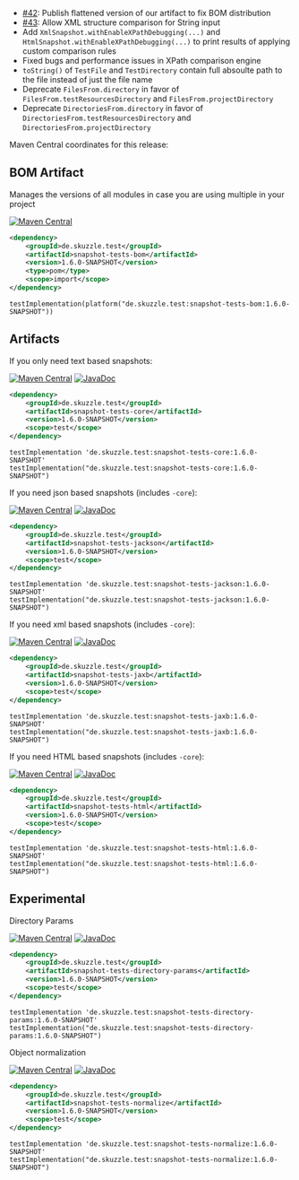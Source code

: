 * [#42](https://github.com/skuzzle/snapshot-tests/issues/42): Publish flattened version of our artifact to fix BOM distribution
* [#43](https://github.com/skuzzle/snapshot-tests/issues/43): Allow XML structure comparison for String input
* Add `XmlSnapshot.withEnableXPathDebugging(...)` and `HtmlSnapshot.withEnableXPathDebugging(...)` to print results of applying custom comparison rules
* Fixed bugs and performance issues in XPath comparison engine
* `toString()` of `TestFile` and `TestDirectory` contain full absoulte path to the file instead of just the file name
* Deprecate `FilesFrom.directory` in favor of `FilesFrom.testResourcesDirectory` and `FilesFrom.projectDirectory`
* Deprecate `DirectoriesFrom.directory` in favor of `DirectoriesFrom.testResourcesDirectory` and `DirectoriesFrom.projectDirectory`


Maven Central coordinates for this release:

## BOM Artifact
Manages the versions of all modules in case you are using multiple in your project

[![Maven Central](https://img.shields.io/static/v1?label=MavenCentral&message=1.6.0-SNAPSHOT&color=blue)](https://search.maven.org/artifact/de.skuzzle.test/snapshot-tests-bom/1.6.0-SNAPSHOT/jar)

```xml
<dependency>
    <groupId>de.skuzzle.test</groupId>
    <artifactId>snapshot-tests-bom</artifactId>
    <version>1.6.0-SNAPSHOT</version>
    <type>pom</type>
    <scope>import</scope>
</dependency>
```

```
testImplementation(platform("de.skuzzle.test:snapshot-tests-bom:1.6.0-SNAPSHOT"))
```

## Artifacts
If you only need text based snapshots:

[![Maven Central](https://img.shields.io/static/v1?label=MavenCentral&message=1.6.0-SNAPSHOT&color=blue)](https://search.maven.org/artifact/de.skuzzle.test/snapshot-tests-core/1.6.0-SNAPSHOT/jar) [![JavaDoc](https://img.shields.io/static/v1?label=JavaDoc&message=1.6.0-SNAPSHOT&color=orange)](http://www.javadoc.io/doc/de.skuzzle.test/snapshot-tests-core/1.6.0-SNAPSHOT)

```xml
<dependency>
    <groupId>de.skuzzle.test</groupId>
    <artifactId>snapshot-tests-core</artifactId>
    <version>1.6.0-SNAPSHOT</version>
    <scope>test</scope>
</dependency>
```

```
testImplementation 'de.skuzzle.test:snapshot-tests-core:1.6.0-SNAPSHOT'
testImplementation("de.skuzzle.test:snapshot-tests-core:1.6.0-SNAPSHOT")
```

If you need json based snapshots (includes `-core`):

[![Maven Central](https://img.shields.io/static/v1?label=MavenCentral&message=1.6.0-SNAPSHOT&color=blue)](https://search.maven.org/artifact/de.skuzzle.test/snapshot-tests-jackson/1.6.0-SNAPSHOT/jar) [![JavaDoc](https://img.shields.io/static/v1?label=JavaDoc&message=1.6.0-SNAPSHOT&color=orange)](http://www.javadoc.io/doc/de.skuzzle.test/snapshot-tests-jackson/1.6.0-SNAPSHOT)

```xml
<dependency>
    <groupId>de.skuzzle.test</groupId>
    <artifactId>snapshot-tests-jackson</artifactId>
    <version>1.6.0-SNAPSHOT</version>
    <scope>test</scope>
</dependency>
```

```
testImplementation 'de.skuzzle.test:snapshot-tests-jackson:1.6.0-SNAPSHOT'
testImplementation("de.skuzzle.test:snapshot-tests-jackson:1.6.0-SNAPSHOT")
```

If you need xml based snapshots (includes `-core`):

[![Maven Central](https://img.shields.io/static/v1?label=MavenCentral&message=1.6.0-SNAPSHOT&color=blue)](https://search.maven.org/artifact/de.skuzzle.test/snapshot-tests-jaxb/1.6.0-SNAPSHOT/jar) [![JavaDoc](https://img.shields.io/static/v1?label=JavaDoc&message=1.6.0-SNAPSHOT&color=orange)](http://www.javadoc.io/doc/de.skuzzle.test/snapshot-tests-jaxb/1.6.0-SNAPSHOT)

```xml
<dependency>
    <groupId>de.skuzzle.test</groupId>
    <artifactId>snapshot-tests-jaxb</artifactId>
    <version>1.6.0-SNAPSHOT</version>
    <scope>test</scope>
</dependency>
```

```
testImplementation 'de.skuzzle.test:snapshot-tests-jaxb:1.6.0-SNAPSHOT'
testImplementation("de.skuzzle.test:snapshot-tests-jaxb:1.6.0-SNAPSHOT")
```

If you need HTML based snapshots (includes `-core`):

[![Maven Central](https://img.shields.io/static/v1?label=MavenCentral&message=1.6.0-SNAPSHOT&color=blue)](https://search.maven.org/artifact/de.skuzzle.test/snapshot-tests-html/1.6.0-SNAPSHOT/jar) [![JavaDoc](https://img.shields.io/static/v1?label=JavaDoc&message=1.6.0-SNAPSHOT&color=orange)](http://www.javadoc.io/doc/de.skuzzle.test/snapshot-tests-html/1.6.0-SNAPSHOT)

```xml
<dependency>
    <groupId>de.skuzzle.test</groupId>
    <artifactId>snapshot-tests-html</artifactId>
    <version>1.6.0-SNAPSHOT</version>
    <scope>test</scope>
</dependency>
```

```
testImplementation 'de.skuzzle.test:snapshot-tests-html:1.6.0-SNAPSHOT'
testImplementation("de.skuzzle.test:snapshot-tests-html:1.6.0-SNAPSHOT")
```

## Experimental
Directory Params

[![Maven Central](https://img.shields.io/static/v1?label=MavenCentral&message=1.6.0-SNAPSHOT&color=blue)](https://search.maven.org/artifact/de.skuzzle.test/snapshot-tests-directory-params/1.6.0-SNAPSHOT/jar) [![JavaDoc](https://img.shields.io/static/v1?label=JavaDoc&message=1.6.0-SNAPSHOT&color=orange)](http://www.javadoc.io/doc/de.skuzzle.test/snapshot-tests-directory-params/1.6.0-SNAPSHOT)

```xml
<dependency>
    <groupId>de.skuzzle.test</groupId>
    <artifactId>snapshot-tests-directory-params</artifactId>
    <version>1.6.0-SNAPSHOT</version>
    <scope>test</scope>
</dependency>
```

```
testImplementation 'de.skuzzle.test:snapshot-tests-directory-params:1.6.0-SNAPSHOT'
testImplementation("de.skuzzle.test:snapshot-tests-directory-params:1.6.0-SNAPSHOT")
```

Object normalization

[![Maven Central](https://img.shields.io/static/v1?label=MavenCentral&message=1.6.0-SNAPSHOT&color=blue)](https://search.maven.org/artifact/de.skuzzle.test/snapshot-tests-normalize/1.6.0-SNAPSHOT/jar) [![JavaDoc](https://img.shields.io/static/v1?label=JavaDoc&message=1.6.0-SNAPSHOT&color=orange)](http://www.javadoc.io/doc/de.skuzzle.test/snapshot-tests-normalize/1.6.0-SNAPSHOT)

```xml
<dependency>
    <groupId>de.skuzzle.test</groupId>
    <artifactId>snapshot-tests-normalize</artifactId>
    <version>1.6.0-SNAPSHOT</version>
    <scope>test</scope>
</dependency>
```

```
testImplementation 'de.skuzzle.test:snapshot-tests-normalize:1.6.0-SNAPSHOT'
testImplementation("de.skuzzle.test:snapshot-tests-normalize:1.6.0-SNAPSHOT")
```